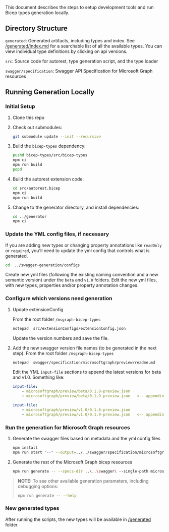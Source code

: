 This document describes the steps to setup development tools and run Bicep types generation locally.

## Directory Structure

`generated`: Generated artifacts, including types and index. See [/generated/index.md](../generated/index.md) for a searchable list of all the available types. You can view individual type definitions by clicking on api versions.

`src`: Source code for autorest, type generation script, and the type loader

`swagger/specification`: Swagger API Specification for Microsoft Graph resources

## Running Generation Locally

### Initial Setup

1. Clone this repo
1. Check out submodules:

    ```sh
    git submodule update --init --recursive
    ```

1. Build the `bicep-types` dependency:

    ```sh
    pushd bicep-types/src/bicep-types
    npm ci
    npm run build
    popd
    ```

1. Build the autorest extension code:

    ```sh
    cd src/autorest.bicep
    npm ci
    npm run build
    ```

1. Change to the generator directory, and install dependencies:

    ```sh
    cd ../generator
    npm ci
    ```

### Update the YML config files, if necessary

If you are adding new types or changing property annotations like `readOnly` or `required`, you'll need to update the yml config that controls what is generated.

```sh
cd  ../swagger-generation/configs
```

Create new yml files (following the existing naming convention and a new semantic version) under the `beta` and `v1.0` folders.
Edit the new yml files, with new types, properties and/or property annotation changes.

### Configure which versions need generation

1. Update extensionConfig

    From the root folder `/msgraph-bicep-types`

    ```sh
    notepad  src/extensionConfigs/extensionConfig.json
    ```

    Update the version numbers and save the file.

1. Add the new swagger version file names (to be generated in the next step).
From the root folder `/msgraph-bicep-types`

    ```sh
    notepad  swagger/specification/microsoftgraph/preview/readme.md
    ```

    Edit the YML `input-file` sections to append the latest versions for beta and v1.0. Something like:

    ```yml
    input-file:
        - microsoftgraph/preview/beta/0.1.8-preview.json
        - microsoftgraph/preview/beta/0.1.9-preview.json   <-- appending new version

    input-file:
        - microsoftgraph/preview/v1.0/0.1.8-preview.json
        - microsoftgraph/preview/v1.0/0.1.9-preview.json   <-- appending new version
    ```

### Run the generation for Microsoft Graph resources

1. Generate the swagger files based on metadata and the yml config files

    ```sh
    npm install
    npm run start "--" --output=../../swagger/specification/microsoftgraph/resource-manager/microsoftgraph/preview
    ```

1. Generate the rest of the Microsoft Graph bicep resources

    ```sh
    npm run generate -- --specs-dir ..\..\swagger\ --single-path microsoftgraph
    ```



> **NOTE:** To see other available generation parameters, including debugging options:
>
> ```sh
> npm run generate -- --help
> ```

### New generated types

After running the scripts, the new types will be available in [/generated](./generated) folder.
